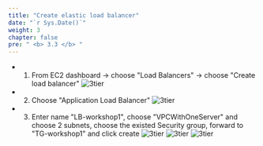 ```yaml
---
title: "Create elastic load balancer"
date: "`r Sys.Date()`"
weight: 3
chapter: false
pre: " <b> 3.3 </b> "
---
```


- 1. From EC2 dashboard -> choose "Load Balancers" -> choose "Create load balancer"
![3tier](/images/3.test-HA-multi-server/010.png)

- 2. Choose "Application Load Balancer"
![3tier](/images/3.test-HA-multi-server/011.png)
- 3. Enter name "LB-workshop1", choose "VPCWithOneServer" and choose 2 subnets, choose the existed Security group, forward to "TG-workshop1" and click create
![3tier](/images/3.test-HA-multi-server/012.png)
![3tier](/images/3.test-HA-multi-server/013.png)
![3tier](/images/3.test-HA-multi-server/014.png)

